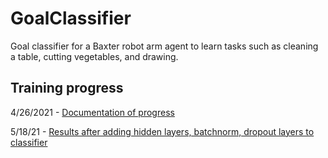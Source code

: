 # GoalClassifier
Goal classifier for a Baxter robot arm agent to learn tasks such as cleaning a table, cutting vegetables, and drawing.

## Training progress
4/26/2021 - [Documentation of progress](https://wandb.ai/raghavauppuluri/BinaryRewardClassifier/reports/Training-Progress-for-Binary-Reward-Classifier-4-26-21--Vmlldzo2NDE1OTc?accessToken=4cx3bt51s8lmwxrqv892372luyq2hiy80wgeux59cc2dl81kiyym8ajbyvs9szup)

5/18/21 - [Results after adding hidden layers, batchnorm, dropout layers to classifier](https://tensorboard.dev/experiment/zGkjX9GdRKmoipyAUKD0rA/#scalars&tagFilter=acc&run=)
